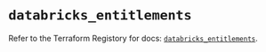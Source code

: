 # `databricks_entitlements`

Refer to the Terraform Registory for docs: [`databricks_entitlements`](https://registry.terraform.io/providers/databricks/databricks/1.16.0/docs/resources/entitlements).
